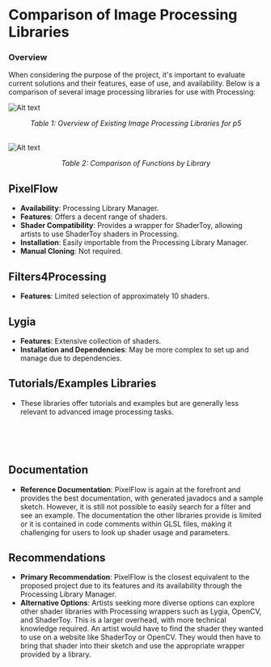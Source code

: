 # Comparison of Image Processing Libraries

### Overview

When considering the purpose of the project, it's important to evaluate current solutions and their features, ease of use, and availability. Below is a comparison of several image processing libraries for use with Processing:

![Alt text](image.png)
<div style="text-align:center;"><i>Table 1: Overview of Existing Image Processing Libraries for p5</i>
</div>

<br>

![Alt text](image-1.png)
<div style="text-align:center;"><i>Table 2: Comparison of Functions by Library</i>
</div>

## PixelFlow

- **Availability**: Processing Library Manager.
- **Features**: Offers a decent range of shaders.
- **Shader Compatibility**: Provides a wrapper for ShaderToy, allowing artists to use ShaderToy shaders in Processing.
- **Installation**: Easily importable from the Processing Library Manager.
- **Manual Cloning**: Not required.

## Filters4Processing

- **Features**: Limited selection of approximately 10 shaders.

## Lygia

- **Features**: Extensive collection of shaders.
- **Installation and Dependencies**: May be more complex to set up and manage due to dependencies.

## Tutorials/Examples Libraries

- These libraries offer tutorials and examples but are generally less relevant to advanced image processing tasks.

<br>
<br>
<br>

## Documentation

- **Reference Documentation**: PixelFlow is again at the forefront and provides the best documentation, with generated javadocs and a sample sketch. However, it is still not possible to easily search for a filter and see an example. The documentation the other libraries provide is limited or it is contained in code comments within GLSL files, making it challenging for users to look up shader usage and parameters.

## Recommendations

- **Primary Recommendation**: PixelFlow is the closest equivalent to the proposed project due to its features and its availability through the Processing Library Manager.
- **Alternative Options**: Artists seeking more diverse options can explore other shader libraries with Processing wrappers such as Lygia, OpenCV, and ShaderToy. This is a larger overhead, with more technical knowledge required. An artist would have to find the shader they wanted to use on a website like ShaderToy or OpenCV. They would then have to bring that shader into their sketch and use the appropriate wrapper provided by a library.
